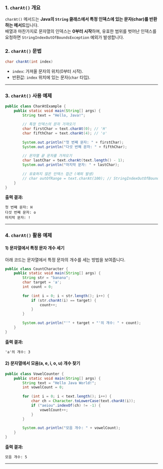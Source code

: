 ### **1. `charAt()` 개요**

`charAt()` 메서드는 **Java의 `String` 클래스에서 특정 인덱스에 있는 문자(char)를 반환하는 메서드**입니다.  
배열과 마찬가지로 문자열의 인덱스는 **0부터 시작**하며, 유효한 범위를 벗어난 인덱스를 요청하면 `StringIndexOutOfBoundsException` 예외가 발생합니다.

### **2. `charAt()` 문법**

```java
char charAt(int index)
```

- `index`: 가져올 문자의 위치(0부터 시작).
- 반환값: `index` 위치에 있는 문자(`char` 타입).

---

### **3. `charAt()` 사용 예제**

```java
public class CharAtExample {
    public static void main(String[] args) {
        String text = "Hello, Java!";
        
        // 특정 인덱스의 문자 가져오기
        char firstChar = text.charAt(0); // 'H'
        char fifthChar = text.charAt(4); // 'o'
        
        System.out.println("첫 번째 문자: " + firstChar);
        System.out.println("다섯 번째 문자: " + fifthChar);
        
        // 문자열 끝 문자를 가져오기
        char lastChar = text.charAt(text.length() - 1);
        System.out.println("마지막 문자: " + lastChar);
        
        // 유효하지 않은 인덱스 접근 (예외 발생)
        // char outOfRange = text.charAt(100); // StringIndexOutOfBoundsException 발생
    }
}
```

**출력 결과:**

```
첫 번째 문자: H
다섯 번째 문자: o
마지막 문자: !
```

---

### **4. `charAt()` 활용 예제**

#### **1) 문자열에서 특정 문자 개수 세기**

아래 코드는 문자열에서 특정 문자의 개수를 세는 방법을 보여줍니다.

```java
public class CountCharacter {
    public static void main(String[] args) {
        String str = "banana";
        char target = 'a';
        int count = 0;
        
        for (int i = 0; i < str.length(); i++) {
            if (str.charAt(i) == target) {
                count++;
            }
        }
        
        System.out.println("'" + target + "'의 개수: " + count);
    }
}
```

**출력 결과:**

```
'a'의 개수: 3
```

#### **2) 문자열에서 모음(a, e, i, o, u) 개수 찾기**

```java
public class VowelCounter {
    public static void main(String[] args) {
        String text = "Hello Java World!";
        int vowelCount = 0;
        
        for (int i = 0; i < text.length(); i++) {
            char ch = Character.toLowerCase(text.charAt(i));
            if ("aeiou".indexOf(ch) != -1) {
                vowelCount++;
            }
        }
        
        System.out.println("모음 개수: " + vowelCount);
    }
}
```

**출력 결과:**

```
모음 개수: 5
```

---
